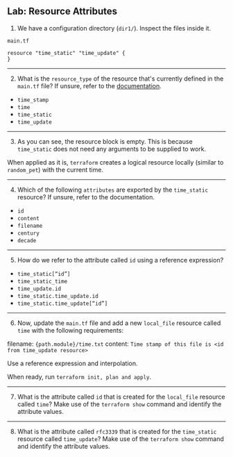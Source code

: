 ## Lab: Resource Attributes

1. We have a configuration directory (`dir1/`). Inspect the files inside it.

`main.tf`
```hcl
resource "time_static" "time_update" {
}
```

- - -

2. What is the `resource_type` of the resource that's currently defined in the `main.tf` file?
If unsure, refer to the [documentation](https://registry.terraform.io/providers/hashicorp/time/latest/docs/resources/offset).
* `time_stamp`
* `time`
* `time_static`
* `time_update`

- - -

3. As you can see, the resource block is empty. This is because `time_static` does not need any arguments to be supplied to work.

When applied as it is, `terraform` creates a logical resource locally (similar to `random_pet`) with the current time.


- - -

4. Which of the following `attributes` are exported by the `time_static` resource?
If unsure, refer to the documentation.
* `id`
* `content`
* `filename`
* `century`
* `decade`
- - -

5. How do we refer to the attribute called `id` using a reference expression?

* `time_static[“id”]`
* `time_static_time`
* `time_update.id`
* `time_static.time_update.id`
* `time_static.time_update[“id”]`

- - -

6. Now, update the `main.tf` file and add a new `local_file` resource called `time` with the following requirements:

filename: `{path.module}/time.txt`
content: `Time stamp of this file is <id from time_update resource>`


 Use a reference expression and interpolation.

When ready, run `terraform init, plan and apply`.

- - -

7. What is the attribute called `id` that is created for the `local_file` resource called `time`?
Make use of the `terraform show` command and identify the attribute values.

- - -

8. What is the attribute called `rfc3339` that is created for the `time_static` resource called `time_update`?
Make use of the `terraform show` command and identify the attribute values.


